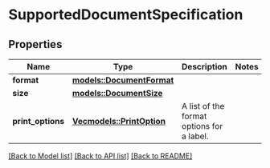 # SupportedDocumentSpecification

## Properties

Name | Type | Description | Notes
------------ | ------------- | ------------- | -------------
**format** | [**models::DocumentFormat**](DocumentFormat.md) |  | 
**size** | [**models::DocumentSize**](DocumentSize.md) |  | 
**print_options** | [**Vec<models::PrintOption>**](PrintOption.md) | A list of the format options for a label. | 

[[Back to Model list]](../README.md#documentation-for-models) [[Back to API list]](../README.md#documentation-for-api-endpoints) [[Back to README]](../README.md)



